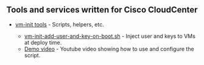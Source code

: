 ## Tools and services written for Cisco CloudCenter

- [vm-init tools](https://github.com/datacenter/cloudcenter-content/tree/master/other/vm-init) - Scripts, helpers, etc.

    + [vm-init-add-user-and-key-on-boot.sh](https://github.com/datacenter/cloudcenter-content/tree/master/other/vm-init/vm-init-add-user-and-key-on-boot.sh) - Inject user and keys to VMs at deploy time.
	* [Demo video](https://www.youtube.com/watch?v=TyZPug8PW9Y) - Youtube video showing how to use and configure the script.
